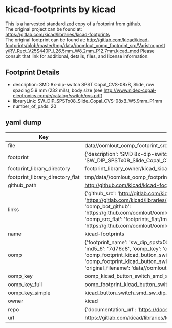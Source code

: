 # kicad-footprints by kicad  
This is a harvested standardized copy of a footprint from github.  
The original project can be found at:  
https://gitlab.com/kicad/libraries/kicad-footprints  
The original footprint can be found at:
http://gitlab.com/kicad/kicad-footprints/blob/master/tmp/data//oomlout_oomp_footprint_src/Varistor.pretty/RV_Rect_V25S440P_L26.5mm_W8.2mm_P12.7mm.kicad_mod
Please consult that link for additional, details, files, and license information.  
## Footprint Details
* description: SMD 8x-dip-switch SPST Copal_CVS-08xB, Slide, row spacing 5.9 mm (232 mils), body size  (see http://www.nidec-copal-electronics.com/e/catalog/switch/cvs.pdf)  
* libraryLink: SW_DIP_SPSTx08_Slide_Copal_CVS-08xB_W5.9mm_P1mm  
* number_of_pads: 20  
## yaml dump  
| Key | Value |  
| --- | --- |  
| file | data//oomlout_oomp_footprint_src/kicad-footprints/Button_Switch_SMD.pretty/SW_DIP_SPSTx08_Slide_Copal_CVS-08xB_W5.9mm_P1mm.kicad_mod |  
| footprint | {'description': 'SMD 8x-dip-switch SPST Copal_CVS-08xB, Slide, row spacing 5.9 mm (232 mils), body size  (see http://www.nidec-copal-electronics.com/e/catalog/switch/cvs.pdf)', 'libraryLink': 'SW_DIP_SPSTx08_Slide_Copal_CVS-08xB_W5.9mm_P1mm', 'number_of_pads': 20} |  
| footprint_library_directory | footprint_library_owner/kicad_kicad-footprints/ |  
| footprint_library_directory_flat | tmp/data//oomlout_oomp_footprint_src/footprints_flat/kicad_button_switch_smd_sw_dip_spstx08_slide_copal_cvs_08xb_w5_9mm_p1mm/working |  
| github_path | http://github.com/kicad/kicad-footprints/blob/master/tmp/data//oomlout_oomp_footprint_src/Button_Switch_SMD.pretty/SW_DIP_SPSTx08_Slide_Copal_CVS-08xB_W5.9mm_P1mm.kicad_mod |  
| links | {'github_src': 'http://gitlab.com/kicad/kicad-footprints/blob/master/tmp/data//oomlout_oomp_footprint_src/Varistor.pretty/RV_Rect_V25S440P_L26.5mm_W8.2mm_P12.7mm.kicad_mod', 'github_src_repo': 'https://gitlab.com/kicad/libraries/kicad-footprints', 'oomp_bot': 'tmp/data//oomlout_oomp_footprint_src/footprints/kicad_button_switch_smd_sw_dip_spstx08_slide_copal_cvs_08xb_w5_9mm_p1mm/working', 'oomp_bot_github': 'https://github.com/oomlout/oomlout_oomp_footprint_bot/tree/main/tmp/data//oomlout_oomp_footprint_src/footprints/kicad_button_switch_smd_sw_dip_spstx08_slide_copal_cvs_08xb_w5_9mm_p1mm/working', 'oomp_src_flat': 'footprints_flat/tmp/data//oomlout_oomp_footprint_src/footprints_flat/kicad_button_switch_smd_sw_dip_spstx08_slide_copal_cvs_08xb_w5_9mm_p1mm/working', 'oomp_src_flat_github': 'https://github.com/oomlout/oomlout_oomp_footprint_src/tree/main/tmp/data//oomlout_oomp_footprint_src/footprints_flat/kicad_button_switch_smd_sw_dip_spstx08_slide_copal_cvs_08xb_w5_9mm_p1mm/working'} |  
| name | kicad-footprints |  
| oomp | {'footprint_name': 'sw_dip_spstx08_slide_copal_cvs_08xb_w5_9mm_p1mm', 'library_name': 'button_switch_smd', 'md5': '7d76c870f5f59858ab25b6249656c973', 'md5_10': '7d76c870f5', 'md5_5': '7d76c', 'md5_6': '7d76c8', 'oomp_key': 'oomp_kicad_button_switch_smd_sw_dip_spstx08_slide_copal_cvs_08xb_w5_9mm_p1mm', 'oomp_key_extra': 'oomp_footprint_kicad_button_switch_smd_sw_dip_spstx08_slide_copal_cvs_08xb_w5_9mm_p1mm', 'oomp_key_full': 'oomp_footprint_kicad_button_switch_smd_sw_dip_spstx08_slide_copal_cvs_08xb_w5_9mm_p1mm_7d76c8', 'oomp_key_simple': 'kicad_button_switch_smd_sw_dip_spstx08_slide_copal_cvs_08xb_w5_9mm_p1mm', 'original_filename': 'data//oomlout_oomp_footprint_src/kicad-footprints/Button_Switch_SMD.pretty/SW_DIP_SPSTx08_Slide_Copal_CVS-08xB_W5.9mm_P1mm.kicad_mod', 'owner_name': 'kicad'} |  
| oomp_key | oomp_kicad_button_switch_smd_sw_dip_spstx08_slide_copal_cvs_08xb_w5_9mm_p1mm |  
| oomp_key_full | oomp_footprint_kicad_button_switch_smd_sw_dip_spstx08_slide_copal_cvs_08xb_w5_9mm_p1mm |  
| oomp_key_simple | kicad_button_switch_smd_sw_dip_spstx08_slide_copal_cvs_08xb_w5_9mm_p1mm |  
| owner | kicad |  
| repo | {'documentation_url': 'https://docs.github.com/rest/repos/repos#get-a-repository', 'message': 'Not Found'} |  
| url | https://gitlab.com/kicad/libraries/kicad-footprints |  

